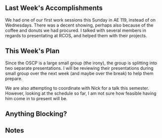 ## Last Week's Accomplishments

We had one of our first work sessions this Sunday in AE 119, instead of on Wednesdays. There was a decent showing, perhaps
also because of the coffee and donuts we had procured. I talked with several members in regards to presentating at RCOS,
and helped them with their projects.

## This Week's Plan

Since the OSCP is a large small group (the irony), the group is splitting into two separate presentations.
I will be reviewing their presentations during small group over the next week (and maybe over the break) to help them prepare.
 
We are also attempting to coordinate with Nick for a talk this semester. However, looking at the schedule so far,
I am not sure how feasible having him come in to present will be.

## Anything Blocking?

## Notes
